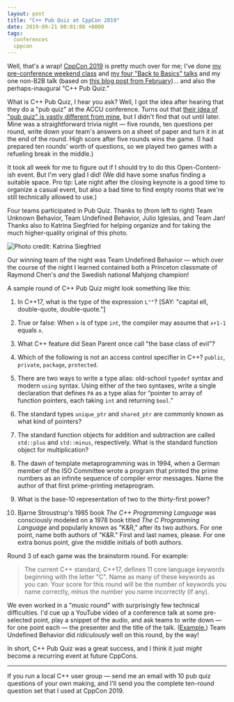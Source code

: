 ```yaml
---
layout: post
title: "C++ Pub Quiz at CppCon 2019"
date: 2019-09-21 00:01:00 +0000
tags:
  conferences
  cppcon
---
```


Well, that's a wrap! [CppCon 2019](https://cppcon.org/cppcon-2019-program/) is pretty much
over for me; I've done [my pre-conference weekend class](https://cppcon.org/class-2019-stl-from-scratch/)
and [my four "Back to Basics" talks](/blog/2019/09/12/cppcon-2019-b2b-track/) and my
one non-B2B talk (based on [this blog post from February](/blog/2019/02/24/container-adaptor-invariants/))...
and also the perhaps-inaugural "C++ Pub Quiz."

What is C++ Pub Quiz, I hear you ask? Well, I got the idea after hearing that they do a
"pub quiz" at the ACCU conference. Turns out that
[their idea of "pub quiz" is vastly different from mine](http://jonjagger.blogspot.com/2017/05/accu-c-countdown-pub-quiz.html),
but I didn't find that out until later. Mine was a straightforward trivia night — five rounds,
ten questions per round, write down your team's answers on a sheet of paper and turn it in
at the end of the round. High score after five rounds wins the game. (I had prepared ten
rounds' worth of questions, so we played two games with a refueling break in the middle.)

It took all week for me to figure out if I should try to do this Open-Content-ish event.
But I'm very glad I did!
(We did have some snafus finding a suitable space. Pro tip: Late night after the closing keynote
is a good time to organize a casual event, but also a bad time to find empty rooms that
we're still technically allowed to use.)

Four teams participated in Pub Quiz. Thanks to (from left to right) Team Unknown Behavior,
Team Undefined Behavior, Julio Iglesias, and Team Jan!
Thanks also to Katrina Siegfried for helping organize and for taking the much higher-quality
original of this photo.

![Photo credit: Katrina Siegfried](/blog/images/2019-09-21-pub-quiz.jpg)

Our winning team of the night was
Team Undefined Behavior — which over the course of the night I learned contained both a
Princeton classmate of Raymond Chen's _and_ the Swedish national Mahjong champion!

A sample round of C++ Pub Quiz might look something like this:

1. In C++17, what is the type of the expression `L""`? [SAY: "capital ell, double-quote, double-quote."]

2. True or false: When `x` is of type `int`, the compiler may assume that `x+1-1` equals `x`.

3. What C++ feature did Sean Parent once call "the base class of evil"?

4. Which of the following is not an access control specifier in C++? `public`, `private`, `package`, `protected`.

5. There are two ways to write a type alias: old-school `typedef` syntax and modern `using` syntax. Using either of the two syntaxes, write a single declaration that defines `PA` as a type alias for “pointer to array of function pointers, each taking `int` and returning `bool`.”

6. The standard types `unique_ptr` and `shared_ptr` are commonly known as what kind of pointers?

7. The standard function objects for addition and subtraction are called `std::plus` and `std::minus`, respectively. What is the standard function object for multiplication?

8. The dawn of template metaprogramming was in 1994, when a German member of the ISO Committee wrote a program that printed the prime numbers as an infinite sequence of compiler error messages. Name the author of that first prime-printing metaprogram.

9. What is the base-10 representation of two to the thirty-first power?

10. Bjarne Stroustrup's 1985 book _The C++ Programming Language_ was consciously modeled on a 1978 book titled _The C Programming Language_ and popularly known as "K&R," after its two authors. For one point, name both authors of "K&R." First and last names, please. For one extra bonus point, give the middle initials of both authors.

Round 3 of each game was the brainstorm round. For example:

> The current C++ standard, C++17, defines 11 core language keywords beginning
> with the letter "C". Name as many of these keywords as you can. Your score
> for this round will be the number of keywords you name correctly, minus
> the number you name incorrectly (if any).

We even worked in a "music round" with surprisingly few technical difficulties.
I'd cue up a YouTube video of a conference talk at some pre-selected point,
play a snippet of the audio, and ask teams to write down — for one point each —
the presenter and the title of the talk.
([Example.](https://www.youtube.com/watch?v=vwrXHznaYLA&t=36m38s))
Team Undefined Behavior did _ridiculously_ well on this round, by the way!

In short, C++ Pub Quiz was a great success, and I think it just _might_ become a recurring
event at future CppCons.

----

If you run a local C++ user group — send me an email with 10 pub quiz questions of your own making,
and I'll send you the complete ten-round question set that I used at CppCon 2019.
